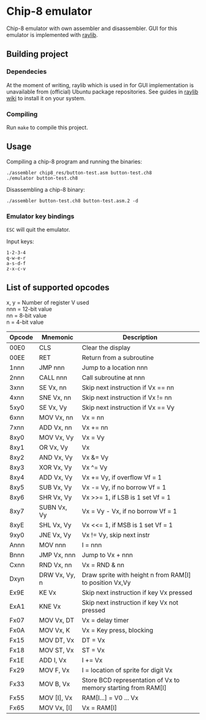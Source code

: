 # Chip-8 emulator
Chip-8 emulator with own assembler and disassembler. GUI for this emulator is implemented with [raylib](https://github.com/raysan5/raylib).

## Building project
### Dependecies
At the moment of writing, raylib which is used in for GUI implementation is unavailable from (official) Ubuntu package repositories. See guides in [raylib wiki](https://github.com/raysan5/raylib/wiki) to install it on your system.

### Compiling
Run ```make``` to compile this project.

## Usage
Compiling a chip-8 program and running the binaries:
```
./assembler chip8_res/button-test.asm button-test.ch8
./emulator button-test.ch8 
```

Disassembling a chip-8 binary:
```
./assembler button-test.ch8 button-test.asm.2 -d
```

### Emulator key bindings
```ESC``` will quit the emulator.

Input keys:
```
1-2-3-4
q-w-e-r
a-s-d-f
z-x-c-v
```

## List of supported opcodes
x, y = Number of register V used  
nnn = 12-bit value  
nn  = 8-bit  value  
n   = 4-bit  value  

| Opcode | Mnemonic       | Description                  |
| ------ | -------------- | ---------------------------- |
| 00E0   | CLS            | Clear the display            |
| 00EE   | RET            | Return from a subroutine     |
| 1nnn   | JMP  nnn       | Jump to a location nnn       |
| 2nnn   | CALL nnn       | Call subroutine at nnn       |
| 3xnn   | SE   Vx, nn    | Skip next instruction if Vx == nn |
| 4xnn   | SNE  Vx, nn    | Skip next instruction if Vx != nn |
| 5xy0   | SE   Vx, Vy    | Skip next instruction if Vx == Vy |
| 6xnn   | MOV  Vx, nn    | Vx  = nn |
| 7xnn   | ADD  Vx, nn    | Vx += nn |
| 8xy0   | MOV  Vx, Vy    | Vx  = Vy |
| 8xy1   | OR   Vx, Vy    | Vx |= Vy |
| 8xy2   | AND  Vx, Vy    | Vx &= Vy |
| 8xy3   | XOR  Vx, Vy    | Vx ^= Vy |
| 8xy4   | ADD  Vx, Vy    | Vx += Vy, if overflow  Vf = 1     |
| 8xy5   | SUB  Vx, Vy    | Vx -= Vy, if no borrow Vf = 1     |
| 8xy6   | SHR  Vx, Vy    | Vx >>= 1, if LSB is 1 set Vf = 1  |
| 8xy7   | SUBN Vx, Vy    | Vx = Vy - Vx, if no borrow Vf = 1 |
| 8xyE   | SHL  Vx, Vy    | Vx <<= 1, if MSB is 1 set Vf = 1  |
| 9xy0   | JNE  Vx, Vy    | Vx != Vy, skip next instr    |
| Annn   | MOV  nnn       | I = nnn                      |
| Bnnn   | JMP  Vx, nnn   | Jump to Vx + nnn             |
| Cxnn   | RND  Vx, nn    | Vx = RND & nn                |
| Dxyn   | DRW  Vx, Vy, n | Draw sprite with height n from RAM[I] to position Vx,Vy |
| Ex9E   | KE   Vx        | Skip next instruction if key Vx pressed     |
| ExA1   | KNE  Vx        | Skip next instruction if key Vx not pressed |
| Fx07   | MOV  Vx, DT    | Vx = delay timer         |
| Fx0A   | MOV  Vx, K     | Vx = Key press, blocking |
| Fx15   | MOV  DT, Vx    | DT = Vx                  |
| Fx18   | MOV  ST, Vx    | ST = Vx                  |
| Fx1E   | ADD  I, Vx     | I += Vx                  |
| Fx29   | MOV  F, Vx     | I = location of sprite for digit Vx |
| Fx33   | MOV  B, Vx     | Store BCD representation of Vx to memory starting from RAM[I] |
| Fx55   | MOV  [I], Vx   | RAM[I...] = V0 ... Vx |
| Fx65   | MOV  Vx, [I]   | Vx = RAM[I]           |

